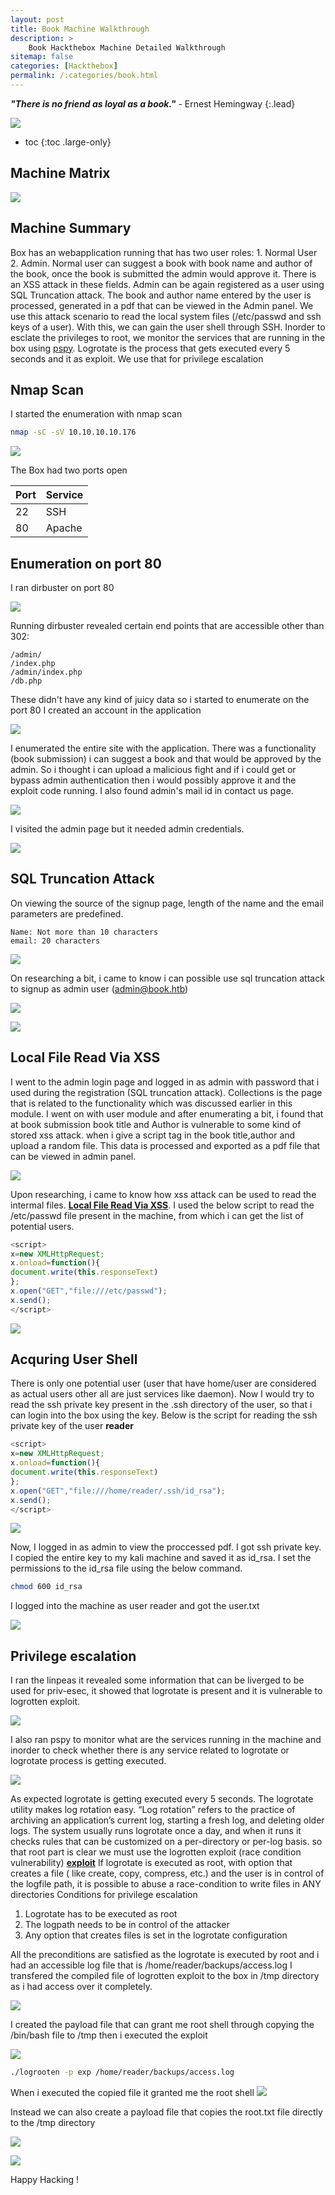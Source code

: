 ```yaml
---
layout: post
title: Book Machine Walkthrough
description: >
    Book Hackthebox Machine Detailed Walkthrough
sitemap: false
categories: [Hackthebox]
permalink: /:categories/book.html
---
```


***"There is no friend as loyal as a book."*** - Ernest Hemingway
{:.lead}

![](https://r3dw0lfsec.in/assets/img/blog/HTB/book/book.jpeg)

* toc
{:toc .large-only}

## Machine Matrix
![](https://r3dw0lfsec.in/assets/img/blog/HTB/book/matrix.png)

## Machine Summary
Box has an webapplication running that has two user roles: 1. Normal User 2. Admin. Normal user can suggest a book with book name and author of the book, once the book is submitted the admin would approve it. There is an XSS attack in these fields. Admin can be again registered as a user using SQL Truncation attack. The book and author name entered by the user is processed, generated in a pdf that can be viewed in the Admin panel. We use this attack scenario to read the local system files (/etc/passwd and ssh keys of a user). With this, we can gain the user shell through SSH. Inorder to esclate the privileges to root, we monitor the services that are running in the box using [pspy](https://github.com/DominicBreuker/pspy). Logrotate is the process that gets executed every 5 seconds and it as exploit. We use that for privilege escalation

## Nmap Scan
I started the enumeration with nmap scan
```bash
nmap -sC -sV 10.10.10.10.176
```
![](https://r3dw0lfsec.in/assets/img/blog/HTB/book/1.png)

The Box had two ports open

| Port         | Service           |
|:-------------|:------------------|
| 22           | SSH               |
| 80           | Apache            |

## Enumeration on port 80
I ran dirbuster on port 80

![](https://r3dw0lfsec.in/assets/img/blog/HTB/book/2.png)

Running dirbuster revealed certain end points that are accessible other than 302:
```
/admin/
/index.php
/admin/index.php
/db.php
```
These didn't have any kind of juicy data so i started to enumerate on the port 80 I created an account in the application

![](https://r3dw0lfsec.in/assets/img/blog/HTB/book/4.png)

I enumerated the entire site with the application. There was a functionality (book submission) i can suggest  a book and that would be approved by the admin. So i thought i can upload a malicious fight and if i could get or bypass admin authentication then i would possibly approve it and the exploit code running. I also found admin's mail id in contact us page. 

![](https://r3dw0lfsec.in/assets/img/blog/HTB/book/6.png)

I visited the admin page but it needed admin credentials.

![](https://r3dw0lfsec.in/assets/img/blog/HTB/book/5.png)

## SQL Truncation Attack 
On viewing the source of the signup page, length of the name and the email parameters are predefined.
```
Name: Not more than 10 characters
email: 20 characters
```
![](https://r3dw0lfsec.in/assets/img/blog/HTB/book/7.png)

On researching a bit, i came to know i can possible use sql truncation attack to signup as admin user (admin@book.htb)

![](https://r3dw0lfsec.in/assets/img/blog/HTB/book/8.png)

![](https://r3dw0lfsec.in/assets/img/blog/HTB/book/9.png)

## Local File Read Via XSS
I went to the admin login page and logged in as admin with  password that i used during the registration (SQL truncation attack). Collections is the page that is related to the functionality which was discussed earlier in this module. I went on with user module and after enumerating a bit, i found that at book submission book title and Author is vulnerable to some kind of stored xss attack. when i give a script tag in the book title,author and upload a random file. This data is processed and exported as a pdf file that can be viewed in admin panel.

![](https://r3dw0lfsec.in/assets/img/blog/HTB/book/12.png)

Upon researching, i came to know how xss attack can be used to read the intermal files. **[Local File Read Via XSS](https://www.noob.ninja/2017/11/local-file-read-via-xss-in-dynamically.html)**. 
I used the below script to read the /etc/passwd file present in the machine, from which i can get the list of potential users.
```js
<script>
x=new XMLHttpRequest;
x.onload=function(){
document.write(this.responseText)
};
x.open("GET","file:///etc/passwd");
x.send();
</script> 
```
![](https://r3dw0lfsec.in/assets/img/blog/HTB/book/14.png)

## Acquring User Shell
There is only one potential user (user that have home/user are considered as actual users other all are just services like daemon). Now I would try to read the ssh private key present in the .ssh directory of the user, so that i can login into the box using the key.
Below is the script for reading the ssh private key of the user **reader**
```js
<script>
x=new XMLHttpRequest;
x.onload=function(){
document.write(this.responseText)
};
x.open("GET","file:///home/reader/.ssh/id_rsa");
x.send();
</script> 
```
![](https://r3dw0lfsec.in/assets/img/blog/HTB/book/15.png)

Now, I logged in as admin to view the proccessed pdf. I got ssh private key. I copied the entire key to my kali machine and saved it as id_rsa. I set the permissions to the id_rsa file using the below command.
```bash
chmod 600 id_rsa
```
I logged into the machine as user reader and got the user.txt

![](https://r3dw0lfsec.in/assets/img/blog/HTB/book/16.png)

## Privilege escalation 
I ran the linpeas it revealed some information that can be liverged to be used for priv-esec, it showed that logrotate is present and it is vulnerable to logrotten exploit.

![](https://r3dw0lfsec.in/assets/img/blog/HTB/book/17.png)

I also ran pspy to monitor what are the services running in the machine and inorder to check whether there is any service related to logrotate or logrotate process is getting executed. 

![](https://r3dw0lfsec.in/assets/img/blog/HTB/book/18.png)

As expected logrotate is getting executed every 5 seconds. The logrotate utility makes log rotation easy. “Log rotation” refers to the practice of archiving an application’s current log, starting a fresh log, and deleting older logs. The system usually runs logrotate once a day, and when it runs it checks rules that can be customized on a per-directory or per-log basis.
so that root part is clear we must use the logrotten exploit (race condition vulnerability) **[exploit](https://www.exploit-db.com/exploits/47466)**
If logrotate is executed as root, with option that creates a file ( like create, copy, compress, etc.) and the user is in control of the logfile path, it is possible to abuse a race-condition to write files in ANY directories
Conditions for privilege escalation
1. Logrotate has to be executed as root    
2. The logpath needs to be in control of the attacker
3. Any option that creates files is set in the logrotate configuration

All the preconditions are satisfied as the logrotate is executed by root and i had an accessible log file that is /home/reader/backups/access.log
I transfered the compiled file of logrotten exploit to the box in /tmp directory as i had access over it completely.

![](https://r3dw0lfsec.in/assets/img/blog/HTB/book/19.png)

I created the payload file that can grant me root shell through copying the /bin/bash file to /tmp then i executed the exploit

![](https://r3dw0lfsec.in/assets/img/blog/HTB/book/21.png)

```bash
./logrooten -p exp /home/reader/backups/access.log
```

When i executed the copied file it granted me the root shell
![](https://r3dw0lfsec.in/assets/img/blog/HTB/book/22.png)

Instead we can also create a payload file that copies the root.txt file directly to the /tmp directory

![](https://r3dw0lfsec.in/assets/img/blog/HTB/book/24.png)

![](https://r3dw0lfsec.in/assets/img/blog/HTB/book/25.png)

Happy Hacking !
